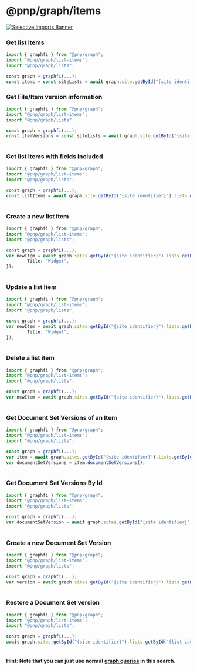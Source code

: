 # @pnp/graph/items

[![Selective Imports Banner](https://img.shields.io/badge/Selective%20Imports-informational.svg)](../concepts/selective-imports.md)  

### Get list items

```TypeScript
import { graphfi } from "@pnp/graph";
import "@pnp/graph/list-items";
import "@pnp/graph/lists";

const graph = graphfi(...);
const items = const siteLists = await graph.site.getById("{site identifier}").lists.getById("{list identifier}").items();

```

### Get File/Item version information

```TypeScript
import { graphfi } from "@pnp/graph";
import "@pnp/graph/list-items";
import "@pnp/graph/lists";

const graph = graphfi(...);
const itemVersions = const siteLists = await graph.site.getById("{site identifier}").lists.getById("{list identifier}").items.getById(1).versions();
   
```

### Get list items with fields included

```TypeScript
import { graphfi } from "@pnp/graph";
import "@pnp/graph/list-items";
import "@pnp/graph/lists";

const graph = graphfi(...);
const listItems = await graph.site.getById("{site identifier}").lists.getById("{list identifier}").items..expand("fields")();
   
```

### Create a new list item

```TypeScript
import { graphfi } from "@pnp/graph";
import "@pnp/graph/list-items";
import "@pnp/graph/lists";

const graph = graphfi(...);
var newItem = await graph.sites.getById("{site identifier}").lists.getById("{list identifier}").items.add({
        Title: "Widget",
});
   
```
### Update a list item

```TypeScript
import { graphfi } from "@pnp/graph";
import "@pnp/graph/list-items";
import "@pnp/graph/lists";

const graph = graphfi(...);
var newItem = await graph.sites.getById("{site identifier}").lists.getById("{list identifier}").items.getById("{item identifier}").update({
        Title: "Widget",
});
   
```

### Delete a list item

```TypeScript
import { graphfi } from "@pnp/graph";
import "@pnp/graph/list-items";
import "@pnp/graph/lists";

const graph = graphfi(...);
var newItem = await graph.sites.getById("{site identifier}").lists.getById("{list identifier}").items.getById("{item identifier}").delete();
   
```

### Get Document Set Versions of an Item

```TypeScript
import { graphfi } from "@pnp/graph";
import "@pnp/graph/list-items";
import "@pnp/graph/lists";

const graph = graphfi(...);
var item = await graph.sites.getById("{site identifier}").lists.getById("{list identifier}").items.getById("{item identifier}").documentSetVersions();
var documentSetVersions = item.documentSetVersions();
   
```

### Get Document Set Versions By Id

```TypeScript
import { graphfi } from "@pnp/graph";
import "@pnp/graph/list-items";
import "@pnp/graph/lists";

const graph = graphfi(...);
var documentSetVersion = await graph.sites.getById("{site identifier}").lists.getById("{list identifier}").items.getById("{item identifier}").documentSetVersions.getById("{document set version id}");
   
```

### Create a new Document Set Version

```TypeScript
import { graphfi } from "@pnp/graph";
import "@pnp/graph/list-items";
import "@pnp/graph/lists";

const graph = graphfi(...);
var version = await graph.sites.getById("{site identifier}").lists.getById("{list identifier}").items.getById("{item identifier}").documentSetVersions.add({comment:"Test Comment", shouldCaptureMinorVersion: true});        
   
```

### Restore a Document Set version

```TypeScript
import { graphfi } from "@pnp/graph";
import "@pnp/graph/list-items";
import "@pnp/graph/lists";

const graph = graphfi(...);
await graph.sites.getById("{site identifier}").lists.getById("{list identifier}").items.getById("{item identifier}").documentSetVersions.getById("{document set version id}").restore();
   
```

#### Hint: Note that you can just use normal [graph queries](https://developer.microsoft.com/en-us/graph/graph-explorer) in this search.
